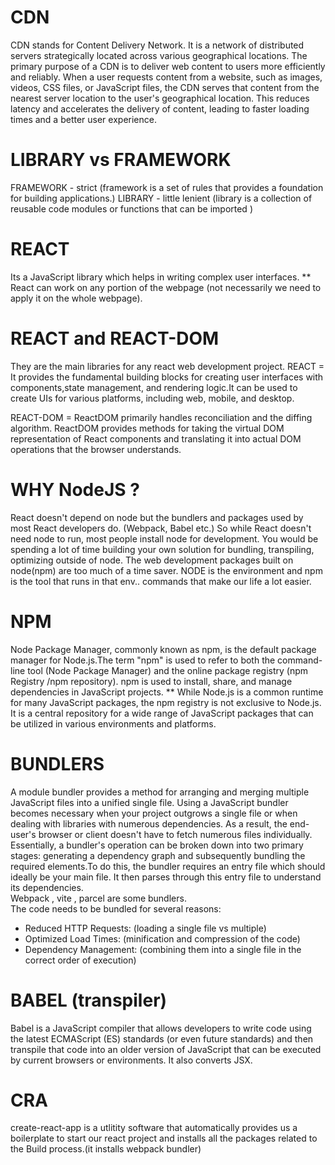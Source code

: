 # CDN
CDN stands for Content Delivery Network. It is a network of distributed servers strategically located across
various geographical locations. The primary purpose of a CDN is to deliver web content to users more
efficiently and reliably.
When a user requests content from a website, such as images, videos, CSS files, or JavaScript files, the CDN
serves that content from the nearest server location to the user's geographical location. This reduces
latency and accelerates the delivery of content, leading to faster loading times and a better user experience.

# LIBRARY vs FRAMEWORK
FRAMEWORK - strict (framework is a set of rules that provides a foundation for building applications.)
LIBRARY - little lenient (library is a collection of reusable code modules or functions that can be imported )

# REACT
Its a JavaScript library which helps in writing complex user interfaces.
** React can work on any portion of the webpage (not necessarily we need to apply it on the whole webpage).

# REACT and REACT-DOM
They are the main libraries for any react web development project.
REACT = It provides the fundamental building blocks for creating user interfaces with components,state management, and rendering logic.It can be used to create UIs for various platforms, including web, mobile, and desktop.

REACT-DOM = ReactDOM primarily handles reconciliation and the diffing algorithm.
ReactDOM provides methods for taking the virtual DOM representation of React components and translating it into actual DOM operations that the browser understands.

# WHY NodeJS ?
React doesn't depend on node but the bundlers and packages used by most React developers do.
(Webpack, Babel etc.) So while React doesn't need node to run, most people install node for development.
You would be spending a lot of time building your own solution for bundling, transpiling, optimizing outside
of node. The web development packages built on node(npm) are too much of a time saver.
NODE is the environment and npm is the tool that runs in that env.. commands that make our life a lot easier.

# NPM
Node Package Manager, commonly known as npm, is the default package manager for Node.js.The term "npm" is used
to refer to both the command-line tool (Node Package Manager) and the online package registry (npm Registry
/npm repository). npm is used to install, share, and manage dependencies in JavaScript projects.
** While Node.js is a common runtime for many JavaScript packages, the npm registry is not exclusive to Node.js.
It is a central repository for a wide range of JavaScript packages that can be utilized in various environments
and platforms.

# BUNDLERS
A module bundler provides a method for arranging and merging multiple JavaScript files into a unified single file. Using a JavaScript bundler becomes necessary when your project outgrows a single file or when dealing with libraries with numerous dependencies. As a result, the end-user's browser or client doesn't have to fetch numerous files individually.  
Essentially, a bundler's operation can be broken down into two primary stages: generating a dependency graph and subsequently bundling the required elements.To do this, the bundler requires an entry file which should ideally be your main file. It then parses through this entry file to understand its dependencies.  
Webpack , vite , parcel are some bundlers.  
The code needs to be bundled for several reasons:
- Reduced HTTP Requests: (loading a single file vs multiple)
- Optimized Load Times: (minification and compression of the code)
- Dependency Management: (combining them into a single file in the correct order of execution)

# BABEL (transpiler)
Babel is a JavaScript compiler that allows developers to write code using the latest ECMAScript (ES) standards
(or even future standards) and then transpile that code into an older version of JavaScript that can be
executed by current browsers or environments. It also converts JSX.

# CRA
create-react-app is a utlitity software that automatically provides us a boilerplate to start our react project 
and installs all the packages related to the Build process.(it installs webpack bundler)


